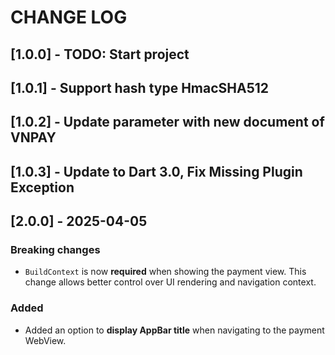 # CHANGE LOG

## [1.0.0] - TODO: Start project

## [1.0.1] - Support hash type HmacSHA512

## [1.0.2] - Update parameter with new document of VNPAY

## [1.0.3] - Update to Dart 3.0, Fix Missing Plugin Exception

## [2.0.0] - 2025-04-05

### Breaking changes
- `BuildContext` is now **required** when showing the payment view. This change allows better control over UI rendering and navigation context.

### Added
- Added an option to **display AppBar title** when navigating to the payment WebView.